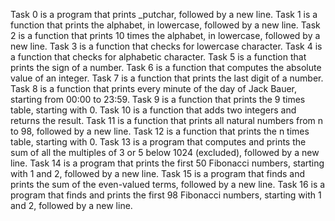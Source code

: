 Task 0 is a program that prints _putchar, followed by a new line.
Task 1 is a function that prints the alphabet, in lowercase, followed by a new line.
Task 2 is a function that prints 10 times the alphabet, in lowercase, followed by a new line.
Task 3 is a function that checks for lowercase character.
Task 4 is a function that checks for alphabetic character.
Task 5 is a function that prints the sign of a number.
Task 6 is a function that computes the absolute value of an integer.
Task 7 is a function that prints the last digit of a number.
Task 8 is a function that prints every minute of the day of Jack Bauer, starting from 00:00 to 23:59.
Task 9 is a function that prints the 9 times table, starting with 0.
Task 10 is a function that adds two integers and returns the result.
Task 11 is a function that prints all natural numbers from n to 98, followed by a new line.
Task 12 is a function that prints the n times table, starting with 0.
Task 13 is a program that computes and prints the sum of all the multiples of 3 or 5 below 1024 (excluded), followed by a new line.
Task 14 is a program that prints the first 50 Fibonacci numbers, starting with 1 and 2, followed by a new line.
Task 15 is a program that finds and prints the sum of the even-valued terms, followed by a new line.
Task 16 is a program that finds and prints the first 98 Fibonacci numbers, starting with 1 and 2, followed by a new line.
